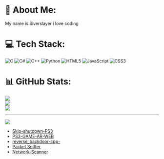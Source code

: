 # 💫 About Me:
My name is Siverslayer
i love coding



# 💻 Tech Stack:
![C](https://img.shields.io/badge/c-%2300599C.svg?style=for-the-badge&logo=c&logoColor=white) ![C#](https://img.shields.io/badge/c%23-%23239120.svg?style=for-the-badge&logo=csharp&logoColor=white) ![C++](https://img.shields.io/badge/c++-%2300599C.svg?style=for-the-badge&logo=c%2B%2B&logoColor=white) ![Python](https://img.shields.io/badge/python-3670A0?style=for-the-badge&logo=python&logoColor=ffdd54) ![HTML5](https://img.shields.io/badge/html5-%23E34F26.svg?style=for-the-badge&logo=html5&logoColor=white) ![JavaScript](https://img.shields.io/badge/javascript-%23323330.svg?style=for-the-badge&logo=javascript&logoColor=%23F7DF1E) ![CSS3](https://img.shields.io/badge/css3-%231572B6.svg?style=for-the-badge&logo=css3&logoColor=white)
# 📊 GitHub Stats:
![](https://github-readme-stats.vercel.app/api?username=Siverslayer&theme=dark&hide_border=false&include_all_commits=true&count_private=true)<br/>
![](https://github-readme-streak-stats.herokuapp.com/?user=Siverslayer&theme=dark&hide_border=false)<br/>
![](https://github-readme-stats.vercel.app/api/top-langs/?username=Siverslayer&theme=dark&hide_border=false&include_all_commits=true&count_private=true&layout=compact)

---
[![](https://visitcount.itsvg.in/api?id=Siverslayer&icon=0&color=0)](https://visitcount.itsvg.in)

<!-- Proudly created with GPRM ( https://gprm.itsvg.in ) -->

- [Skip-shutdown-PS3](https://github.com/Siverslayer/Skip-shutdown-PS3)
- [PS3-GAME-AR-WEB](https://github.com/Siverslayer/PS3-GAME-AR-WEB)
- [reverse_backdoor-cpp-](https://github.com/Siverslayer/reverse_backdoor-cpp-)
- [Packet Sniffer](https://github.com/Siverslayer/Packet-Sniffer)
- [Network-Scanner](https://github.com/Siverslayer/Network-Scanner)
